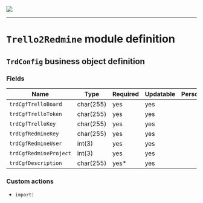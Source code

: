 <!--
 ___ _            _ _    _ _    __
/ __(_)_ __  _ __| (_)__(_) |_ /_/
\__ \ | '  \| '_ \ | / _| |  _/ -_)
|___/_|_|_|_| .__/_|_\__|_|\__\___|
            |_| 
-->
![](https://docs.simplicite.io//logos/logo250.png)
* * *

`Trello2Redmine` module definition
==================================



`TrdConfig` business object definition
--------------------------------------



### Fields

| Name                                                         | Type                                     | Required | Updatable | Personal | Description                                                                      | 
| ------------------------------------------------------------ | ---------------------------------------- | -------- | --------- | -------- | -------------------------------------------------------------------------------- |
| `trdCgfTrelloBoard`                                          | char(255)                                | yes      | yes       |          | -                                                                                |
| `trdCgfTrelloToken`                                          | char(255)                                | yes      | yes       |          | -                                                                                |
| `trdCgfTrelloKey`                                            | char(255)                                | yes      | yes       |          | -                                                                                |
| `trdCgfRedmineKey`                                           | char(255)                                | yes      | yes       |          | -                                                                                |
| `trdCgfRedmineUser`                                          | int(3)                                   | yes      | yes       |          | -                                                                                |
| `trdCgfRedmineProject`                                       | int(3)                                   | yes      | yes       |          | -                                                                                |
| `trdCgfDescription`                                          | char(255)                                | yes*     | yes       |          | -                                                                                |

### Custom actions

* `import`: 

